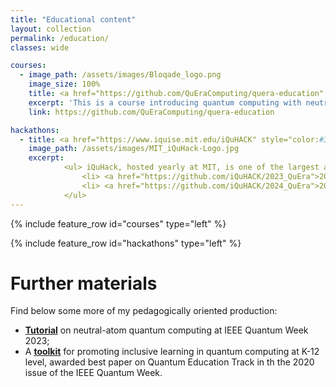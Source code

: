 ```yaml
---
title: "Educational content"
layout: collection
permalink: /education/
classes: wide

courses:
  - image_path: /assets/images/Bloqade_logo.png
    image_size: 100%
    title: <a href="https://github.com/QuEraComputing/quera-education" style="color:#343434">Quantum Computing with Neutral Atoms</a><a href="https://github.com/QuEraComputing/quera-education" style="color:#000000"><i class="fa-solid fa-link"></i></a>
    excerpt: 'This is a course introducing quantum computing with neutral atoms. Rather than focusing on the basics of quantum computing, a subject well covered in many places, this material targets expert-level thinking for programming many-body quantum systems. Practice and operation is done via the *Bloqade* platform, with materials covering both the [**Julia**](https://queracomputing.github.io/Bloqade.jl/stable/) and [**Python**](https://bloqade.quera.com/latest/) (in development) versions of the package. The content is hosted on GitHub and was developed under my direction by me and colleagues from QuEra Computing. *Stay tuned as a virtual book version of this is under development.*'
    link: https://github.com/QuEraComputing/quera-education

hackathons:
  - title: <a href="https://www.iquise.mit.edu/iQuHACK" style="color:#343434">MIT iQuHack</a><a href="https://www.iquise.mit.edu/iQuHACK" style="color:#000000"><i class="fa-solid fa-link"></i></a>
    image_path: /assets/images/MIT_iQuHack-Logo.jpg
    excerpt: 
            <ul> iQuHack, hosted yearly at MIT, is one of the largest and most successful quantum computing hackathon events in the world. Find here repos with challenge problems I have curated for various issues of this event,
                <li> <a href="https://github.com/iQuHACK/2023_QuEra">2023</a> </li>
                <li> <a href="https://github.com/iQuHACK/2024_QuEra">2024 </a> </li>
            </ul>
---
```


{% include feature_row id="courses" type="left" %}

{% include feature_row id="hackathons" type="left" %}

# Further materials

Find below some more of my pedagogically oriented production:
* [**Tutorial**](https://github.com/QuEraComputing/quera-education/tree/main/IEEE_2023) on neutral-atom quantum computing at IEEE Quantum Week 2023;
* A [**toolkit**](https://ieeexplore.ieee.org/abstract/document/9259951) for promoting inclusive learning in quantum computing at K-12 level, awarded best paper on Quantum Education Track in th the 2020 issue of the IEEE Quantum Week.
